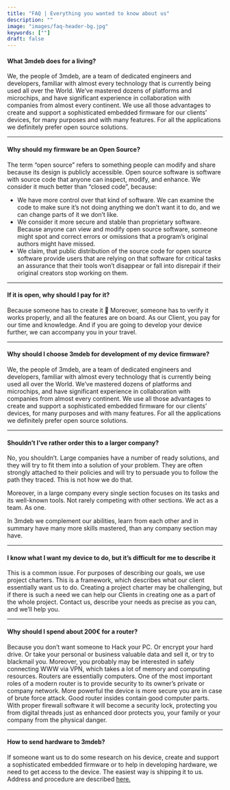 ```yaml
---
title: "FAQ | Everything you wanted to know about us"
description: ""
image: "images/faq-header-bg.jpg"
keywords: [""]
draft: false
---
```


#### What 3mdeb **does for a living?**

We, the people of 3mdeb, are a team of dedicated engineers and developers,
familiar with almost every technology that is currently being used all over
the World. We’ve mastered dozens of platforms and microchips, and have
significant experience in collaboration with companies from almost every
continent. We use all those advantages to create and support a sophisticated
embedded firmware for our clients’ devices, for many purposes and with many
features. For all the applications we definitely prefer open source solutions.

---

#### Why should my firmware **be an Open Source?**

The term “open source” refers to something people can modify and share because
its design is publicly accessible. Open source software is software with source
code that anyone can inspect, modify, and enhance. We consider it much better
than “closed code”, because:

* We have more control over that kind of software. We can examine the code to
make sure it’s not doing anything we don’t want it to do, and we can change
parts of it we don’t like.
* We consider it more secure and stable than proprietary software.
Because anyone can view and modify open source software, someone might spot
and correct errors or omissions that a program’s original authors might have
missed.
* We claim, that public distribution of the source code for open source
software provide users that are relying on that software for critical
tasks an assurance that their tools won’t disappear or fall into disrepair
if their original creators stop working on them.

---

#### If it is open, why **should I pay for it?**

Because someone has to create it 🙂 Moreover, someone has to verify it works
properly, and all the features are on board. As our Client, you pay for our time
and knowledge. And if you are going to develop your device further,
we can accompany you in your travel.

---

#### Why should I choose 3mdeb **for development of my device firmware?**

We, the people of 3mdeb, are a team of dedicated engineers and developers,
familiar with almost every technology that is currently being used all over
the World. We’ve mastered dozens of platforms and microchips, and have
significant experience in collaboration with companies from almost every
continent. We use all those advantages to create and support a sophisticated
embedded firmware for our clients’ devices, for many purposes and with many
features. For all the applications we definitely prefer open source solutions.

---

#### Shouldn’t I’ve rather order **this to a larger company?**

No, you shouldn’t. Large companies have a number of ready solutions, and they
will try to fit them into a solution of your problem. They are often strongly
attached to their policies and will try to persuade you to follow the path they
traced. This is not how we do that.

Moreover, in a large company every single section focuses on its tasks and its
well-known tools. Not rarely competing with other sections. We act as a team.
As one.

In 3mdeb we complement our abilities, learn from each other and in summary
have many more skills mastered, than any company section may have.

---

#### I know what I want my device to do, but it’s difficult for me to describe it

This is a common issue. For purposes of describing our goals, we use project
charters. This is a framework, which describes what our client essentially
want us to do. Creating a project charter may be challenging, but if there
is such a need we can help our Clients in creating one as a part of the
whole project. Contact us, describe your needs as precise as you can,
and we’ll help you.

---

#### Why should I spend **about 200€ for a router?**

Because you don’t want someone to Hack your PC. Or encrypt your hard drive.
Or take your personal or business valuable data and sell it, or try to
blackmail you. Moreover, you probably may be interested in safely connecting
WWW via VPN, which takes a lot of memory and computing resources. Routers
are essentially computers. One of the most important roles of a modern router
is to provide security to its owner’s private or company network.
More powerful the device is more secure you are in case of brute force attack.
Good router insides contain good computer parts. With proper firewall software
it will become a security lock, protecting you from digital threads just as
enhanced door protects you, your family or your company from the physical
danger.

---

#### How to send **hardware to 3mdeb?**

If someone want us to do some research on his device, create and support a
sophisticated embedded firmware or to help in developing hardware, we need to
get access to the device. The easiest way is shipping it to us. Address and
procedure are described
[here.](https://docs.google.com/document/d/1VQB5UKJsuicKRhdMDMCfV6LITj-HQob51GsIMd7I7xA/edit)
